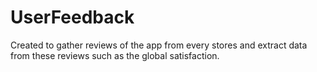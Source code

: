 # UserFeedback

Created to gather reviews of the app from every stores and extract data from these reviews such as the global satisfaction.